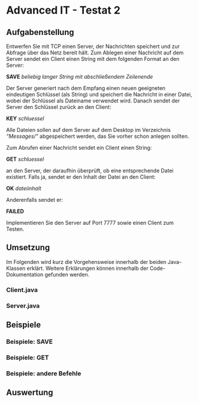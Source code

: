 # Advanced IT - Testat 2
## Aufgabenstellung
Entwerfen Sie mit TCP einen Server, der Nachrichten speichert und zur Abfrage über das Netz bereit hält. Zum Ablegen 
einer Nachricht auf dem Server sendet ein Client einen String mit dem folgenden Format an den Server:

**SAVE** *beliebig langer String mit abschließendem Zeilenende*

Der Server generiert nach dem Empfang einen neuen geeigneten eindeutigen Schlüssel (als String) und speichert die 
Nachricht in einer Datei, wobei der Schlüssel als Dateiname verwendet wird. Danach sendet der Server den Schlüssel 
zurück an den Client:

**KEY** *schluessel*

Alle Dateien sollen auf dem Server auf dem Desktop im Verzeichnis *”Messages/”* abgespeichert werden, das Sie vorher schon
anlegen sollten.

Zum Abrufen einer Nachricht sendet ein Client einen String:

**GET** *schluessel*

an den Server, der daraufhin überprüft, ob eine entsprechende Datei existiert. Falls ja, sendet er den Inhalt der Datei 
an den Client:

**OK** *dateiinhalt*

Anderenfalls sendet er:

**FAILED**

Implementieren Sie den Server auf Port 7777 sowie einen Client zum Testen.

## Umsetzung
Im Folgenden wird kurz die Vorgehensweise innerhalb der beiden Java-Klassen erklärt. Weitere Erklärungen können 
innerhalb der Code-Dokumentation gefunden werden.

### Client.java


### Server.java


## Beispiele


### Beispiele: SAVE


### Beispiele: GET


### Beispiele: andere Befehle


## Auswertung
